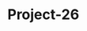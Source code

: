 # Project-26
<!--1. Preheat the oven to 350 degrees F. Butter and cocoa powder three 6-inch cake pans. Add 1 cupcake paper to a pan. In a standing mixer fitted with a paddle attachment, cream the room temp butter. Add in sugar and mix on medium until combined. Add eggs in one at a time and beat. Add vanilla extract.

2. In a large bowl, sift the flour (or cake flour if thats what you have), salt and baking soda then whisk together and set aside.
3. Sift the cocoa powder into the butter mixture and cream together.
4. Add red food coloring and vinegar to the buttermilk then whisk together.
5. Add ½ of the flour mixture and ½ of the wet to the butter mixture until combined. Add the red buttermilk mixture and beat. Pour the batter for the cake layers into the three prepared round cake pans. Add any extra batter to a cupcake paper. This will be used for the crumble. Bake for about 30-35 minutes or until the centers are springy to the touch and a toothpick inserted comes out clean. Bake the crumble cupcake for about 15-20 minutes. When done, let them cool in their pans for about 5 minutes, then invert them out onto a wire rack. 
6. In a stand mixer fitted with a paddle attachment, cream the butter. Sift confectioners sugar into a large bowl. Add the cream cheese to the creamed butter. Add vanilla and a pinch of salt. Beat together. Add the confectioners sugar in cups. Mix until combined. If you’re wanting a stronger buttercream, keep adding more sifted confectioners sugar until you reach a desired consistency. Transfer the buttercream to a piping bag and snip off the tip. 
7. To create the crumbs, you can either break up the cupcake by hand or use a grater. I find that using the grater gives you a more consistent crumb for decorating.

8. In a stand mixer fitted with a paddle attachment, cream the room temperature butter until smooth. Sift in the confectioner’s sugar. Beat until you get to a desired consistency. Add the rose water. Make sure the buttercream is thick. Dye a few batches yellow, soft pink and pink with gel food coloring. Use some matcha powder to create a natural leaf color. Transfer the green buttercream to a bag fitted with a 68 tip. Cut a square of parchment paper. Use a tiny bit of buttercream to glue down the paper onto a piping nail. For the roses, place a small cone of very thick buttercream in the middle of the square. Add bits of yellow in the middle for added dimension. Pipe the petals using a 127 tip.
9. Pipe a thick layer of frosting between each layer. Cover the cake in frosting.

10. Use a bench scraper and offset spatula to smooth out the cake. Transfer to the fridge to chill for about 10 minutes or until the frosting is a bit set. If you’re in a warm climate, let your cake chill for even longer!
11. Using your hand, scoop crumbs onto the side and top of the cake until it’s completely covered.

12. Arrange the flowers on top of the cake. Pipe in leaves using the green buttercream.

-->
<!-- These basic ingredients for baking a cake are; flour, eggs, fat (usually butter), sugar, salt, a form of liquid (usually milk), and leavening agents (such as baking soda).-->